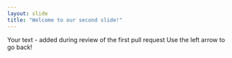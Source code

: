 ```yaml
---
layout: slide
title: "Welcome to our second slide!"
---
```

Your text - added during review of the first pull request
Use the left arrow to go back!
